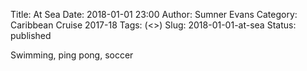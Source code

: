 Title: At Sea
Date: 2018-01-01 23:00
Author: Sumner Evans
Category: Caribbean Cruise 2017-18
Tags: (<>)
Slug: 2018-01-01-at-sea
Status: published

Swimming, ping pong, soccer
